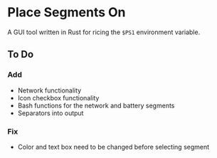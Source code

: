 # Place Segments On

A GUI tool written in Rust for ricing the `$PS1` environment variable.

## To Do

### Add

* Network functionality
* Icon checkbox functionality
* Bash functions for the network and battery segments
* Separators into output

### Fix

* Color and text box need to be changed before selecting segment
